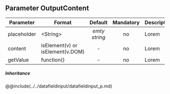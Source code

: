 ## Parameter OutputContent
|	Parameter			|			Format			|	Default					|	Mandatory	|	Description				| 
|		---				|			---				|	:---:					|	:---:		|		---					|
|	placeholder	|	<dt>&lt;String&gt;	|	*emty string*	|	no	|	Lorem	|
|	content	|	<dt>isElement(v) or isElement(v.DOM)	|	-	|	no	|	Lorem	|
|	getValue	|	<dt>function()	|	-	|	no	|	Lorem	|


##### Inheritance
@@include(../../datafieldinput/datafieldinput_p.md)





